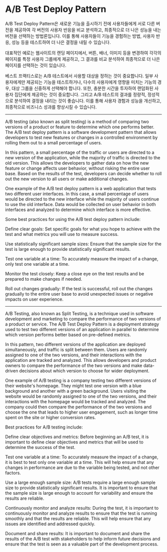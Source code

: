 # A/B Test Deploy Pattern

A/B Test Deploy Pattern은 새로운 기능을 출시하기 전에 사용자들에게 서로 다른 버전을 제공하여 각 버전의 사용자 반응을 비교 분석하고, 최종적으로 더 나은 성능을 내는 버전을 선택하는 방법론입니다. 이를 통해 사용자들이 기능을 경험하는 방법, 사용자 반응, 성능 등을 테스트하여 더 나은 결정을 내릴 수 있습니다.

대표적인 예로는 웹사이트의 랜딩 페이지에서, 버튼, 배너, 이미지 등을 변경하여 각각의 페이지를 특정 사용자 그룹에게 제공하고, 그 결과를 비교 분석하여 최종적으로 더 나은 페이지를 선택하는 것이 있습니다.

베스트 프랙티스로는 A/B 테스트에서 사용할 대상을 정하는 것이 중요합니다. 일부 사용자에게만 제공되는 기능을 테스트하거나, 다수의 사용자에게 영향을 미치는 기능의 경우, 대상 그룹을 신중하게 선택해야 합니다. 또한, 충분한 시간을 투자하여 랜덤화된 사용자 집단에게 제공하는 것이 중요합니다. 그리고 A/B 테스트의 결과를 정량적, 정성적으로 분석하여 결정을 내리는 것이 좋습니다. 이를 통해 사용자 경험과 성능을 개선하고, 최종적으로 비즈니스 성과를 향상시킬 수 있습니다.

-------------------------------------
A/B testing (also known as split testing) is a method of comparing two versions of a product or feature to determine which one performs better. The A/B test deploy pattern is a software development pattern that allows developers to test new features or changes in a controlled environment by rolling them out to a small percentage of users.

In this pattern, a small percentage of the traffic or users are directed to a new version of the application, while the majority of traffic is directed to the old version. This allows the developers to gather data on how the new feature or change affects user behavior, without risking the entire user base. Based on the results of the test, developers can decide whether to roll out the new version to all users or make additional changes.

One example of the A/B test deploy pattern is a web application that tests two different user interfaces. In this case, a small percentage of users would be directed to the new interface while the majority of users continue to use the old interface. Data would be collected on user behavior in both interfaces and analyzed to determine which interface is more effective.

Some best practices for using the A/B test deploy pattern include:

Define clear goals: Set specific goals for what you hope to achieve with the test and what metrics you will use to measure success.

Use statistically significant sample sizes: Ensure that the sample size for the test is large enough to provide statistically significant results.

Test one variable at a time: To accurately measure the impact of a change, only test one variable at a time.

Monitor the test closely: Keep a close eye on the test results and be prepared to make changes if needed.

Roll out changes gradually: If the test is successful, roll out the changes gradually to the entire user base to avoid unexpected issues or negative impacts on user experience.


-----------------------------------------------------

A/B Testing, also known as Split Testing, is a technique used in software development and marketing to compare the performance of two versions of a product or service. The A/B Test Deploy Pattern is a deployment strategy used to test two different versions of an application in parallel to determine which version performs better based on pre-defined metrics.

In this pattern, two different versions of the application are deployed simultaneously, and traffic is split between them. Users are randomly assigned to one of the two versions, and their interactions with the application are tracked and analyzed. This allows developers and product owners to compare the performance of the two versions and make data-driven decisions about which version to choose for wider deployment.

One example of A/B testing is a company testing two different versions of their website's homepage. They might test one version with a blue background and another with a green background. Users visiting the website would be randomly assigned to one of the two versions, and their interactions with the homepage would be tracked and analyzed. The company could then compare the performance of the two versions and choose the one that leads to higher user engagement, such as longer time spent on the site or higher conversion rates.

Best practices for A/B testing include:

Define clear objectives and metrics: Before beginning an A/B test, it is important to define clear objectives and metrics that will be used to determine the success of the test.

Test one variable at a time: To accurately measure the impact of a change, it is best to test only one variable at a time. This will help ensure that any changes in performance are due to the variable being tested, and not other factors.

Use a large enough sample size: A/B tests require a large enough sample size to provide statistically significant results. It is important to ensure that the sample size is large enough to account for variability and ensure the results are reliable.

Continuously monitor and analyze results: During the test, it is important to continuously monitor and analyze results to ensure that the test is running smoothly and that the results are reliable. This will help ensure that any issues are identified and addressed quickly.

Document and share results: It is important to document and share the results of the A/B test with stakeholders to help inform future decisions and ensure that the test is seen as a valuable part of the development process.